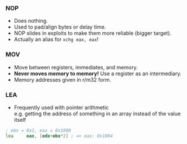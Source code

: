 ### NOP
- Does nothing.
- Used to pad/align bytes or delay time.
- NOP slides in exploits to make them more reliable (bigger target).
- Actually an alias for `xchg eax, eax`!

### MOV
- Move between registers, immediates, and memory.
- **Never moves memory to memory!** Use a register as an intermediary.
- Memory addresses given in r/m32 form.

### LEA
- Frequently used with pointer arithmetic\
e.g. getting the address of something in an array instead of the value itself
```asm
; ebx = 0x2, eax = 0x1000
lea     eax, [edx+ebx*2] ; => eax: 0x1004
```
